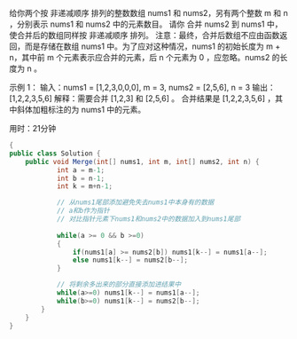 给你两个按 非递减顺序 排列的整数数组 nums1 和 nums2，另有两个整数 m 和 n ，分别表示 nums1 和 nums2 中的元素数目。
请你 合并 nums2 到 nums1 中，使合并后的数组同样按 非递减顺序 排列。
注意：最终，合并后数组不应由函数返回，而是存储在数组 nums1 中。为了应对这种情况，nums1 的初始长度为 m + n，其中前 m 个元素表示应合并的元素，后 n 个元素为 0 ，应忽略。nums2 的长度为 n 。


示例 1：
输入：nums1 = [1,2,3,0,0,0], m = 3, nums2 = [2,5,6], n = 3
输出：[1,2,2,3,5,6]
解释：需要合并 [1,2,3] 和 [2,5,6] 。
合并结果是 [1,2,2,3,5,6] ，其中斜体加粗标注的为 nums1 中的元素。

用时：21分钟
```c#
{
public class Solution {
    public void Merge(int[] nums1, int m, int[] nums2, int n) {
            int a = m-1;
            int b = n-1;
            int k = m+n-1;

            // 从nums1尾部添加避免失去nums1中本身有的数据
            // a和b作为指针
            // 对比指针元素下nums1和nums2中的数据加入到nums1尾部
        
            while(a >= 0 && b >=0)
            {
                if(nums1[a] >= nums2[b]) nums1[k--] = nums1[a--];
                else nums1[k--] = nums2[b--];
            }

            // 将剩余多出来的部分直接添加进结果中
            while(a>=0) nums1[k--] = nums1[a--];
            while(b>=0) nums1[k--] = nums2[b--];
        }
    }
}

